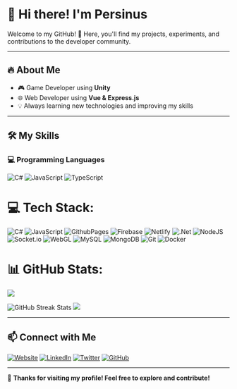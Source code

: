 # 👋 Hi there! I'm Persinus

Welcome to my GitHub! 🚀 Here, you'll find my projects, experiments, and contributions to the developer community.  

---

## 🔥 About Me  
- 🎮 Game Developer using **Unity**  
- 🌐 Web Developer using **Vue & Express.js**  
- 💡 Always learning new technologies and improving my skills  

---

## 🛠 My Skills  

### **💻 Programming Languages**  
![C#](https://img.shields.io/badge/C%23-239120?style=for-the-badge&logo=c-sharp&logoColor=white)  ![JavaScript](https://img.shields.io/badge/JavaScript-F7DF1E?style=for-the-badge&logo=javascript&logoColor=black)  ![TypeScript](https://img.shields.io/badge/TypeScript-3178C6?style=for-the-badge&logo=typescript&logoColor=white)  

# 💻 Tech Stack:
![C#](https://img.shields.io/badge/c%23-%23239120.svg?style=flat&logo=csharp&logoColor=white) ![JavaScript](https://img.shields.io/badge/javascript-%23323330.svg?style=flat&logo=javascript&logoColor=%23F7DF1E)  ![GithubPages](https://img.shields.io/badge/github%20pages-121013?style=flat&logo=github&logoColor=white) ![Firebase](https://img.shields.io/badge/firebase-%23039BE5.svg?style=flat&logo=firebase) ![Netlify](https://img.shields.io/badge/netlify-%23000000.svg?style=flat&logo=netlify&logoColor=#00C7B7) ![.Net](https://img.shields.io/badge/.NET-5C2D91?style=flat&logo=.net&logoColor=white) ![NodeJS](https://img.shields.io/badge/node.js-6DA55F?style=flat&logo=node.js&logoColor=white) ![Socket.io](https://img.shields.io/badge/Socket.io-black?style=flat&logo=socket.io&badgeColor=010101) ![WebGL](https://img.shields.io/badge/WebGL-990000?logo=webgl&logoColor=white&style=flat) ![MySQL](https://img.shields.io/badge/mysql-4479A1.svg?style=flat&logo=mysql&logoColor=white) ![MongoDB](https://img.shields.io/badge/MongoDB-%234ea94b.svg?style=flat&logo=mongodb&logoColor=white) ![Git](https://img.shields.io/badge/Git-F05032?style=for-the-badge&logo=git&logoColor=white) ![Docker](https://img.shields.io/badge/Docker-2496ED?style=for-the-badge&logo=docker&logoColor=white)  


# 📊 GitHub Stats:
<img src="https://github-readme-stats.vercel.app/api?username=Persinus&theme=tokyonight&show_icons=true&count_private=true">

![GitHub Streak Stats](https://nirzak-streak-stats.vercel.app/?user=Persinus) ![](https://github-readme-stats.vercel.app/api/top-langs/?username=Persinus&theme=radical&layout=compact&langs_count=10)




---

## 📫 Connect with Me  
[![Website](https://img.shields.io/badge/🌍-Website-0A66C2?style=for-the-badge)](https://yourwebsite.com)  [![LinkedIn](https://img.shields.io/badge/LinkedIn-0A66C2?style=for-the-badge&logo=linkedin&logoColor=white)](https://linkedin.com/in/YourUsername)  [![Twitter](https://img.shields.io/badge/Twitter-1DA1F2?style=for-the-badge&logo=twitter&logoColor=white)](https://twitter.com/YourUsername)  [![GitHub](https://img.shields.io/badge/GitHub-181717?style=for-the-badge&logo=github&logoColor=white)](https://github.com/YourUsername)  

---

🚀 **Thanks for visiting my profile! Feel free to explore and contribute!**  

